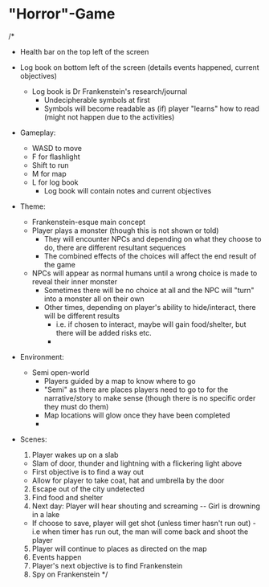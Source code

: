 # "Horror"-Game

/*
- Health bar on the top left of the screen
- Log book on bottom left of the screen (details events happened, current objectives)
  - Log book is Dr Frankenstein's research/journal
    - Undecipherable symbols at first
    - Symbols will become readable as (if) player "learns" how to read (might not happen due to the activities)
  
- Gameplay:
  - WASD to move
  - F for flashlight
  - Shift to run
  - M for map
  - L for log book
    - Log book will contain notes and current objectives
  
- Theme:
  - Frankenstein-esque main concept
  - Player plays a monster (though this is not shown or told)
    - They will encounter NPCs and depending on what they choose to do, there are different resultant sequences
    - The combined effects of the choices will affect the end result of the game
  - NPCs will appear as normal humans until a wrong choice is made to reveal their inner monster
    - Sometimes there will be no choice at all and the NPC will "turn" into a monster all on their own
    - Other times, depending on player's ability to hide/interact, there will be different results
      - i.e. if chosen to interact, maybe will gain food/shelter, but there will be added risks etc.
      - 
  
- Environment:
  - Semi open-world
    - Players guided by a map to know where to go
    - "Semi" as there are places players need to go to for the narrative/story to make sense (though there is no specific order they must do them)
    - Map locations will glow once they have been completed
    - 

- Scenes:
  1. Player wakes up on a slab
   - Slam of door, thunder and lightning with a flickering light above
   - First objective is to find a way out
   - Allow for player to take coat, hat and umbrella by the door
  2. Escape out of the city undetected
  3. Find food and shelter
  4. Next day: Player will hear shouting and screaming -- Girl is drowning in a lake
    - If choose to save, player will get shot (unless timer hasn't run out) - i.e when timer has run out, the man will come back and shoot the player
  5. Player will continue to places as directed on the map
  6. Events happen
  7. Player's next objective is to find Frankenstein
  8. Spy on Frankenstein
*/

